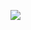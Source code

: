 <img src="github-readme-stats-q5gkw00h2-mixu2021.vercel.app/api/top-langs?username=Mixu2021&layout=compact&theme=github_dark&hide_border=true&exclude_repo=FiveM-DarkSide,FiveM-Everyday,github-readme-stats,txAdmin,p_blackmarket&count_private=true&langs_count=10" /><br>
<!--img src="https://github-readme-stats-mixu2021.vercel.app/api?username=Mixu2021&show_icons=true&theme=github_dark&hide_border=true&hide_title=true&count_private=true" /-->
